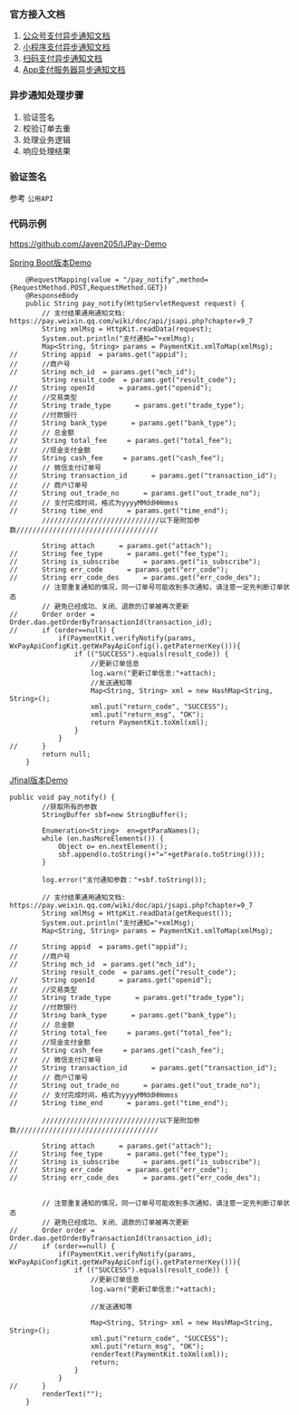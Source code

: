 
### 官方接入文档

1. [公众号支付异步通知文档](https://pay.weixin.qq.com/wiki/doc/api/jsapi.php?chapter=9_7)
2. [小程序支付异步通知文档](https://pay.weixin.qq.com/wiki/doc/api/wxa/wxa_api.php?chapter=9_7)
3. [扫码支付异步通知文档](https://pay.weixin.qq.com/wiki/doc/api/native.php?chapter=9_7)
4. [App支付服务器异步通知文档](https://pay.weixin.qq.com/wiki/doc/api/app/app.php?chapter=9_7&index=3)

### 异步通知处理步骤

1. 验证签名
2. 校验订单去重
3. 处理业务逻辑
4. 响应处理结果


### 验证签名

参考 `公用API`

### 代码示例

https://github.com/Javen205/IJPay-Demo

[Spring Boot版本Demo](https://gitee.com/javen205/IJPay-Demo/blob/SpringBoot/src/main/java/com/ijpay/controller/wxpay/WxPayController.java)
```
	@RequestMapping(value = "/pay_notify",method={RequestMethod.POST,RequestMethod.GET})
	@ResponseBody
	public String pay_notify(HttpServletRequest request) {
		// 支付结果通用通知文档: https://pay.weixin.qq.com/wiki/doc/api/jsapi.php?chapter=9_7
		String xmlMsg = HttpKit.readData(request);
		System.out.println("支付通知="+xmlMsg);
		Map<String, String> params = PaymentKit.xmlToMap(xmlMsg);
//		String appid  = params.get("appid");
//		//商户号
//		String mch_id  = params.get("mch_id");
		String result_code  = params.get("result_code");
//		String openId      = params.get("openid");
//		//交易类型
//		String trade_type      = params.get("trade_type");
//		//付款银行
//		String bank_type      = params.get("bank_type");
//		// 总金额
//		String total_fee     = params.get("total_fee");
//		//现金支付金额
//		String cash_fee     = params.get("cash_fee");
//		// 微信支付订单号
//		String transaction_id      = params.get("transaction_id");
//		// 商户订单号
//		String out_trade_no      = params.get("out_trade_no");
//		// 支付完成时间，格式为yyyyMMddHHmmss
//		String time_end      = params.get("time_end");	
		/////////////////////////////以下是附加参数///////////////////////////////////
		
		String attach      = params.get("attach");
//		String fee_type      = params.get("fee_type");
//		String is_subscribe      = params.get("is_subscribe");
//		String err_code      = params.get("err_code");
//		String err_code_des      = params.get("err_code_des");
		// 注意重复通知的情况，同一订单号可能收到多次通知，请注意一定先判断订单状态
		// 避免已经成功、关闭、退款的订单被再次更新
//		Order order = Order.dao.getOrderByTransactionId(transaction_id);
//		if (order==null) {
			if(PaymentKit.verifyNotify(params, WxPayApiConfigKit.getWxPayApiConfig().getPaternerKey())){
				if (("SUCCESS").equals(result_code)) {
					//更新订单信息
					log.warn("更新订单信息:"+attach);
					//发送通知等
					Map<String, String> xml = new HashMap<String, String>();
					xml.put("return_code", "SUCCESS");
					xml.put("return_msg", "OK");
					return PaymentKit.toXml(xml);
				}
			}
//		}
		return null;
	}
```


[Jfinal版本Demo](https://gitee.com/javen205/IJPay-Demo/blob/master/src/main/java/com/ijpay/controller/weixin/WxPayController.java)

```
public void pay_notify() {
		//获取所有的参数
		StringBuffer sbf=new StringBuffer();
				 
		Enumeration<String>  en=getParaNames();
		while (en.hasMoreElements()) {
			Object o= en.nextElement();
			sbf.append(o.toString()+"="+getPara(o.toString()));
		}
		
		log.error("支付通知参数："+sbf.toString());
		
		// 支付结果通用通知文档: https://pay.weixin.qq.com/wiki/doc/api/jsapi.php?chapter=9_7
		String xmlMsg = HttpKit.readData(getRequest());
		System.out.println("支付通知="+xmlMsg);
		Map<String, String> params = PaymentKit.xmlToMap(xmlMsg);
		
//		String appid  = params.get("appid");
//		//商户号
//		String mch_id  = params.get("mch_id");
		String result_code  = params.get("result_code");
//		String openId      = params.get("openid");
//		//交易类型
//		String trade_type      = params.get("trade_type");
//		//付款银行
//		String bank_type      = params.get("bank_type");
//		// 总金额
//		String total_fee     = params.get("total_fee");
//		//现金支付金额
//		String cash_fee     = params.get("cash_fee");
//		// 微信支付订单号
//		String transaction_id      = params.get("transaction_id");
//		// 商户订单号
//		String out_trade_no      = params.get("out_trade_no");
//		// 支付完成时间，格式为yyyyMMddHHmmss
//		String time_end      = params.get("time_end");
		
		/////////////////////////////以下是附加参数///////////////////////////////////
		
		String attach      = params.get("attach");
//		String fee_type      = params.get("fee_type");
//		String is_subscribe      = params.get("is_subscribe");
//		String err_code      = params.get("err_code");
//		String err_code_des      = params.get("err_code_des");
		
		
		// 注意重复通知的情况，同一订单号可能收到多次通知，请注意一定先判断订单状态
		// 避免已经成功、关闭、退款的订单被再次更新
//		Order order = Order.dao.getOrderByTransactionId(transaction_id);
//		if (order==null) {
			if(PaymentKit.verifyNotify(params, WxPayApiConfigKit.getWxPayApiConfig().getPaternerKey())){
				if (("SUCCESS").equals(result_code)) {
					//更新订单信息
					log.warn("更新订单信息:"+attach);
					
					//发送通知等
					
					Map<String, String> xml = new HashMap<String, String>();
					xml.put("return_code", "SUCCESS");
					xml.put("return_msg", "OK");
					renderText(PaymentKit.toXml(xml));
					return;
				}
			}
//		}
		renderText("");
	}
```